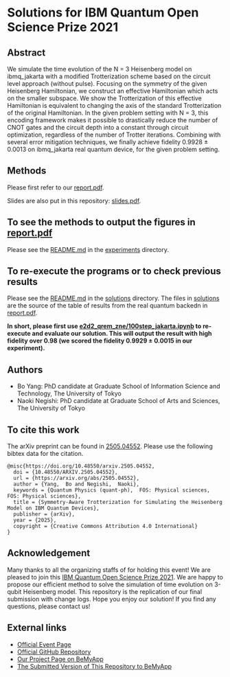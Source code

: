 # Solutions for IBM Quantum Open Science Prize 2021

## Abstract

We simulate the time evolution of the N = 3 Heisenberg model on ibmq\_jakarta with a modified Trotterization scheme based on the circuit level approach (without pulse). 
Focusing on the symmetry of the given Heisenberg Hamiltonian, we construct an effective Hamiltonian which acts on the smaller subspace. 
We show the Trotterization of this effective Hamiltonian is equivalent to changing the axis of the standard Trotterization of the original Hamiltonian. 
In the given problem setting with N = 3, this encoding framework makes it possible to drastically reduce the number of CNOT gates and the circuit depth into a constant through circuit optimization, regardless of the number of Trotter iterations. 
Combining with several error mitigation techniques, we finally achieve fidelity 0.9928 ± 0.0013 on ibmq\_jakarta real quantum device, for the given problem setting.

## Methods

Please first refer to our [report.pdf](https://github.com/BOBO1997/osp_solutions/blob/main/report.pdf).

Slides are also put in this repository: [slides.pdf](https://github.com/BOBO1997/osp_solutions/blob/main/slides.pdf).

## To see the methods to output the figures in [report.pdf](https://github.com/BOBO1997/osp_solutions/blob/main/report.pdf)

Please see the [README.md](https://github.com/BOBO1997/osp_solutions/blob/main/experiments/README.md) in the [experiments](https://github.com/BOBO1997/osp_solutions/tree/main/experiments) directory.

## To re-execute the programs or to check previous results

Please see the [README.md](https://github.com/BOBO1997/osp_solutions/blob/main/solutions/README.md) in the [solutions](https://github.com/BOBO1997/osp_solutions/tree/main/solutions) directory.
The files in [solutions](https://github.com/BOBO1997/osp_solutions/tree/main/solutions) are the source of the table of results from the real quantum backedn in [report.pdf](https://github.com/BOBO1997/osp_solutions/blob/main/report.pdf).

**In short, please first use [e2d2_qrem_zne/100step_jakarta.ipynb](https://github.com/BOBO1997/osp_solutions/blob/main/solutions/e2d2_qrem_zne/100step_jakarta.ipynb) to re-execute and evaluate our solution.
This will output the result with high fidelity over 0.98 (we scored the fidelity 0.9929 ± 0.0015 in our experiment).**

## Authors

- Bo Yang: PhD candidate at Graduate School of Information Science and Technology, The University of Tokyo
- Naoki Negishi: PhD candidate at Graduate School of Arts and Sciences, The University of Tokyo

## To cite this work

The arXiv preprint can be found in [2505.04552](https://arxiv.org/abs/2505.04552).
Please use the following bibtex data for the citation.

```
@misc{https://doi.org/10.48550/arxiv.2505.04552,
  doi = {10.48550/ARXIV.2505.04552},
  url = {https://arxiv.org/abs/2505.04552},
  author = {Yang,  Bo and Negishi,  Naoki},
  keywords = {Quantum Physics (quant-ph),  FOS: Physical sciences,  FOS: Physical sciences},
  title = {Symmetry-Aware Trotterization for Simulating the Heisenberg Model on IBM Quantum Devices},
  publisher = {arXiv},
  year = {2025},
  copyright = {Creative Commons Attribution 4.0 International}
}
```

## Acknowledgement

Many thanks to all the organizing staffs of for holding this event!
We are pleased to join this [IBM Quantum Open Science Prize 2021](https://ibmquantumawards.bemyapp.com/#/event).
We are happy to propose our efficient method to solve the simulation of time evolution on 3-qubit Heisenberg model.
This repository is the replication of our final submission with change logs.
Hope you enjoy our solution!
If you find any questions, please contact us!

## External links

- [Official Event Page](https://ibmquantumawards.bemyapp.com/#/event)
- [Official GitHub Repository](https://github.com/qiskit-community/open-science-prize-2021)
- [Our Project Page on BeMyApp](https://ibmquantumawards.bemyapp.com/#/projects/62343c10ed53a60031f47b54)
- [The Submitted Version of This Repository to BeMyApp](https://github.com/BOBO1997/osp_solutions/tree/c3017c60894cd4a3a5f2a07ce77fafeb0a70f6ec)
